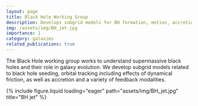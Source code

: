 ```yaml
---
layout: page
title: Black Hole Working Group
description: Develops subgrid models for BH formation, motion, accretion, and feedback
img: /assets/img/BH_jet.jpg
importance: 1
category: galaxies
related_publications: true
---
```


The Black Hole working group works to understand supermassive black holes and their role in galaxy evolution. We develop subgrid models related to black hole seeding, orbital tracking including effects of dynamical friction, as well as accretion and a variety of feedback modalities.

<div class="row">
    <div class="col-sm">
        {% include figure.liquid loading="eager" path="assets/img/BH_jet.jpg" title="BH jet" %}
    </div>
</div>
